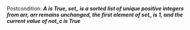 Postcondition: ***A is True, set_ is a sorted list of unique positive integers from arr, arr remains unchanged, the first element of set_ is 1, and the current value of not_c is True***